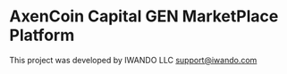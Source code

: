 # AxenCoin Capital GEN MarketPlace Platform

This project was developed by IWANDO LLC support@iwando.com
